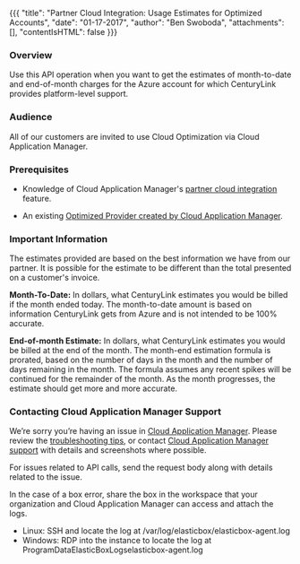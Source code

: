 {{{
  "title": "Partner Cloud Integration: Usage Estimates for Optimized Accounts",
  "date": "01-17-2017",
  "author": "Ben Swoboda",
  "attachments": [],
  "contentIsHTML": false
}}}

### Overview

Use this API operation when you want to get the estimates of month-to-date and end-of-month charges for the Azure account for which CenturyLink provides platform-level support.

### Audience

All of our customers are invited to use Cloud Optimization via Cloud Application Manager.

### Prerequisites

* Knowledge of Cloud Application Manager's [partner cloud integration](partner-cloud-integration.md) feature.

* An existing [Optimized Provider created by Cloud Application Manager](partner-cloud-integration.md).

### Important Information

The estimates provided are based on the best information we have from our partner. It is possible for the estimate to be different than the total presented on a customer's invoice.


 **Month-To-Date:** In dollars, what CenturyLink estimates you would be billed if the month ended today. The month-to-date amount is based on information CenturyLink gets from Azure and is not intended to be 100% accurate.


 **End-of-month Estimate:** In dollars, what CenturyLink estimates you would be billed at the end of the month. The month-end estimation formula is prorated, based on the number of days in the month and the number of days remaining in the month. The formula assumes any recent spikes will be continued for the remainder of the month. As the month progresses, the estimate should get more and more accurate.

### Contacting Cloud Application Manager Support

We’re sorry you’re having an issue in [Cloud Application Manager](https://www.ctl.io/cloud-application-manager/). Please review the [troubleshooting tips](../Troubleshooting/troubleshooting-tips.md), or contact [Cloud Application Manager support](mailto:incident@CenturyLink.com) with details and screenshots where possible.

For issues related to API calls, send the request body along with details related to the issue.

In the case of a box error, share the box in the workspace that your organization and Cloud Application Manager can access and attach the logs.
* Linux: SSH and locate the log at /var/log/elasticbox/elasticbox-agent.log
* Windows: RDP into the instance to locate the log at ProgramDataElasticBoxLogselasticbox-agent.log
